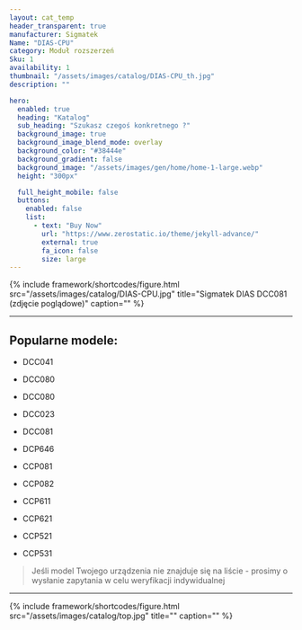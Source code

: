 ```yaml
---
layout: cat_temp
header_transparent: true
manufacturer: Sigmatek
Name: "DIAS-CPU"
category: Moduł rozszerzeń
Sku: 1
availability: 1
thumbnail: "/assets/images/catalog/DIAS-CPU_th.jpg"
description: ""

hero:
  enabled: true
  heading: "Katalog"
  sub_heading: "Szukasz czegoś konkretnego ?"
  background_image: true
  background_image_blend_mode: overlay
  background_color: "#38444e"
  background_gradient: false
  background_image: "/assets/images/gen/home/home-1-large.webp"
  height: "300px"

  full_height_mobile: false
  buttons:
    enabled: false
    list:
      - text: "Buy Now"
        url: "https://www.zerostatic.io/theme/jekyll-advance/"
        external: true
        fa_icon: false
        size: large
---
```

{% include framework/shortcodes/figure.html src="/assets/images/catalog/DIAS-CPU.jpg" title="Sigmatek DIAS DCC081 (zdjęcie poglądowe)" caption="" %}



---

Popularne modele:
---

- DCC041

- DCC080

- DCC080

- DCC023

- DCC081

- DCP646

- CCP081

- CCP082

- CCP611

- CCP621

- CCP521

- CCP531

>Jeśli model Twojego urządzenia nie znajduje się na liście - prosimy o wysłanie zapytania w celu weryfikacji indywidualnej

---
{% include framework/shortcodes/figure.html src="/assets/images/catalog/top.jpg" title="" caption="" %}


